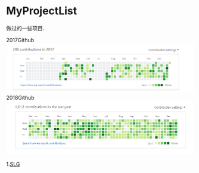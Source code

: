 # MyProjectList
做过的一些项目.

2017Github
![2017Github](https://github.com/HHHHHHHHHHHHHHHHHHHHHCS/MyProjectList/blob/master/Github2017.png)
2018Github
![2018Github](https://github.com/HHHHHHHHHHHHHHHHHHHHHCS/MyProjectList/blob/master/Github2018.png)

1.[SLG](https://github.com/HHHHHHHHHHHHHHHHHHHHHCS/MyProjectList/tree/master/SLG)
